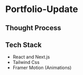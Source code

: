 # Portfolio-Update

## Thought Process

## Tech Stack
- React and Next.js
- Tailwind Css
- Framer Motion (Animations)